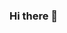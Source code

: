 ### Hi there 👋

<!--
**Luca5822/Luca5822** is a ✨ _special_ ✨ repository because its `README.md` (this file) appears on your GitHub profile.

Here are some ideas to get you started:

- 🔭 I’m currently working on NOTHING SPECIAL
- 🌱 I’m currently learning PYTHON
- 👯 I’m looking to collaborate on NOTHING
- 🤔 I’m looking for help with NOTHING
- 💬 Ask me about EVRYTHING
- 📫 How to reach me: Discord:Luca5822_
- 😄 Pronouns: HE/HIM
- ⚡ Fun fact: 16yo Boy with 0 immagination and a great desire to learn ...
-->
